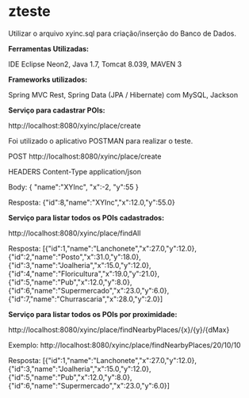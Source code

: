 # zteste

Utilizar o arquivo xyinc.sql para criação/inserção do Banco de Dados.

<b>Ferramentas Utilizadas:</b>

IDE Eclipse Neon2, 
Java 1.7, 
Tomcat 8.039, 
MAVEN 3

<b>Frameworks utilizados:</b>

Spring MVC Rest, 
Spring Data (JPA / Hibernate) com MySQL, 
Jackson

<b>Serviço para cadastrar POIs:</b>

http://localhost:8080/xyinc/place/create

Foi utilizado o aplicativo POSTMAN para realizar o teste.

POST http://localhost:8080/xyinc/place/create

HEADERS Content-Type application/json

Body: {	"name":"XYInc",	"x":-2,	"y":55 }

Resposta: {"id":8,"name":"XYInc","x":12.0,"y":55.0}

<b>Serviço para listar todos os POIs cadastrados:</b>

http://localhost:8080/xyinc/place/findAll

Resposta: [{"id":1,"name":"Lanchonete","x":27.0,"y":12.0},{"id":2,"name":"Posto","x":31.0,"y":18.0},{"id":3,"name":"Joalheria","x":15.0,"y":12.0},{"id":4,"name":"Floricultura","x":19.0,"y":21.0},{"id":5,"name":"Pub","x":12.0,"y":8.0},{"id":6,"name":"Supermercado","x":23.0,"y":6.0},{"id":7,"name":"Churrascaria","x":28.0,"y":2.0}]

<b>Serviço para listar todos os POIs por proximidade:</b>

http://localhost:8080/xyinc/place/findNearbyPlaces/{x}/{y}/{dMax}

Exemplo: http://localhost:8080/xyinc/place/findNearbyPlaces/20/10/10

Resposta: [{"id":1,"name":"Lanchonete","x":27.0,"y":12.0},{"id":3,"name":"Joalheria","x":15.0,"y":12.0},{"id":5,"name":"Pub","x":12.0,"y":8.0},{"id":6,"name":"Supermercado","x":23.0,"y":6.0}]
